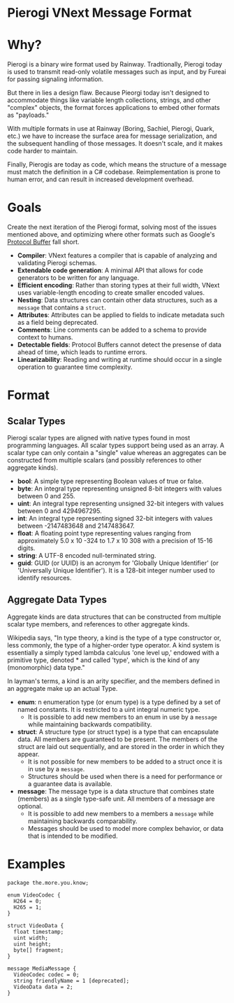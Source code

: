 # Pierogi VNext Message Format

# Why?

Pierogi is a binary wire format used by Rainway. Tradtionally, Pierogi today is used to transmit read-only volatile messages such as input, and by Fureai for passing signaling information. 

But there in lies a design flaw. Because Pieorgi today isn't designed to accommodate things like variable length collections, strings, and other "complex" objects, the format forces applications to embed other formats as "payloads."

With multiple formats in use at Rainway (Boring, Sachiel, Pierogi, Quark, etc.) we have to increase the surface area for message serialization, and the subsequent handling of those messages. It doesn't scale, and it makes code harder to maintain.

Finally, Pierogis are today as code, which means the structure of a message must match the definition in a C# codebase. Reimplementation is prone to human error, and can result in increased development overhead.

# Goals

Create the next iteration of the Pierogi format, solving most of the issues mentioned above, and optimizing where other formats such as Google's [Protocol Buffer](https://developers.google.com/protocol-buffers/) fall short. 

 - **Compiler**: VNext features a compiler that is capable of analyzing and validating Pierogi schemas.
 - **Extendable code generation**: A minimal API that allows for code generators to be written for any language.
 - **Efficient encoding**: Rather than storing types at their full width, VNext uses variable-length encoding to create smaller encoded values.
 - **Nesting**: Data structures can contain other data structures, such as a `message` that contains a `struct`.
 - **Attributes**: Attributes can be applied to fields to indicate metadata such as a field being deprecated.
 - **Comments**: Line comments can be added to a schema to provide context to humans.
 - **Detectable fields**: Protocol Buffers cannot detect the presense of data ahead of time, which leads to runtime errors.
 - **Linearizability**: Reading and writing at runtime should occur in a single operation to guarantee time complexity.

# Format

 ## Scalar Types
 
 Pierogi scalar types are aligned with native types found in most programming languages. All scalar types support being used as an array. A scalar type can only contain a "single" value whereas an aggregates can be constructed from multiple scalars (and possibly references to other aggregate kinds).

 - **bool**: A simple type representing Boolean values of true or false.
 - **byte**: An integral type representing unsigned 8-bit integers with values between 0 and 255.
 - **uint**: An integral type representing unsigned 32-bit integers with values between 0 and 4294967295.
 - **int**: An integral type representing signed 32-bit integers with values between -2147483648 and 2147483647.
 - **float**: A floating point type representing values ranging from approximately 5.0 x 10 -324 to 1.7 x 10 308 with a precision of 15-16 digits.
 - **string**: A UTF-8 encoded null-terminated string.
 - **guid**: GUID (or UUID) is an acronym for 'Globally Unique Identifier' (or 'Universally Unique Identifier'). It is a 128-bit integer number used to identify resources.

 ## Aggregate Data Types
Aggregate kinds are data structures that can be constructed from multiple scalar type members, and references to other aggregate kinds.

Wikipedia says, "In type theory, a kind is the type of a type constructor or, less commonly, the type of a higher-order type operator. A kind system is essentially a simply typed lambda calculus 'one level up,' endowed with a primitive type, denoted * and called 'type', which is the kind of any (monomorphic) data type."

In layman's terms, a kind is an arity specifier, and the members defined in an aggregate make up an actual Type.

 - **enum**: n enumeration type (or enum type) is a type defined by a set of named constants. It is restricted to a uint integral numeric type.
    - It is possible to add new members to an enum in use by a `message` while maintaining backwards compatibility.
 - **struct**: A structure type (or struct type) is a type that can encapsulate data. All members are guaranteed to be present. The members of the struct are laid out sequentially, and are stored in the order in which they appear.
    - It is not possible for new members to be added to a struct once it is in use by a `message`.
    - Structures should be used when there is a need for performance or a guarantee data is available.
 - **message**: The message type is a data structure that combines state (members) as a single type-safe unit. All members of a message are optional.
    - It is possible to add new members to a members a `message` while maintaining backwards comparability.
    - Messages should be used to model more complex behavior, or data that is intended to be modified.

# Examples

```
package the.more.you.know;

enum VideoCodec {
  H264 = 0;
  H265 = 1;
}

struct VideoData {
  float timestamp;
  uint width;
  uint height;
  byte[] fragment;
}

message MediaMessage {
  VideoCodec codec = 0; 
  string friendlyName = 1 [deprecated];
  VideoData data = 2;
}
```


 